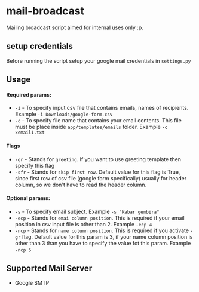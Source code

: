 # mail-broadcast
Mailing broadcast script aimed for internal uses only :p.

## setup credentials
Before running the script setup your google mail credentials in `settings.py`

## Usage
#### Required params:
- `-i` - To specify input csv file that contains emails, names of recipients. Example `-i Downloads/google-form.csv`
- `-c` - To specify file name that contains your email contents. This file must be place inside `app/templates/emails` folder. Example `-c xemail1.txt`

#### Flags
- `-gr` - Stands for `greeting`. If you want to use greeting template then specify this flag
- `-sfr` - Stands for `skip first row`. Default value for this flag is True, since first row of csv file (google form specifically) usually for header column, so we don't have to read the header column.
#### Optional params:
- `-s` - To specify email subject. Example `-s "Kabar gembira"`
- `-ecp` - Stands for `emai column position`. This is required if your email position in csv input file is other than 2. Example `-ecp 4`
- `-ncp` - Stands for `name column position`. This is required if you activate `-gr` flag. Default value for this param is 3, if your name column position is other than 3 than you have to specify the value fot this param. Example `-ncp 5`

## Supported Mail Server
- Google SMTP